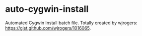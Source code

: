 auto-cygwin-install
===================

Automated Cygwin Install batch file. Totally created by wjrogers: https://gist.github.com/wjrogers/1016065.